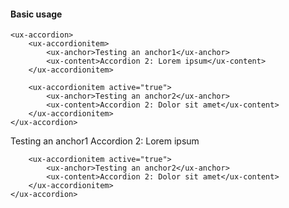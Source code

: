 #### Basic usage
```
<ux-accordion>
	<ux-accordionitem>
		<ux-anchor>Testing an anchor1</ux-anchor>
		<ux-content>Accordion 2: Lorem ipsum</ux-content>
	</ux-accordionitem>

	<ux-accordionitem active="true">
		<ux-anchor>Testing an anchor2</ux-anchor>
		<ux-content>Accordion 2: Dolor sit amet</ux-content>
	</ux-accordionitem>
</ux-accordion>
```

<div class="ractivef hide">
	<ux-accordion>
		<ux-accordionitem>
			<ux-anchor>Testing an anchor1</ux-anchor>
			<ux-content>Accordion 2: Lorem ipsum</ux-content>
		</ux-accordionitem>

		<ux-accordionitem active="true">
			<ux-anchor>Testing an anchor2</ux-anchor>
			<ux-content>Accordion 2: Dolor sit amet</ux-content>
		</ux-accordionitem>
	</ux-accordion>
</div>